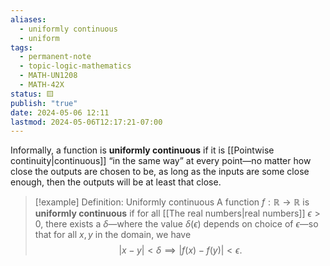 ```yaml
---
aliases:
  - uniformly continuous
  - uniform
tags:
  - permanent-note
  - topic-logic-mathematics
  - MATH-UN1208
  - MATH-42X
status: 🟨
publish: "true"
date: 2024-05-06 12:11
lastmod: 2024-05-06T12:17:21-07:00
---
```

Informally, a function is **uniformly continuous** if it is [[Pointwise continuity|continuous]] “in the same way” at every point—no matter how close the outputs are chosen to be, as long as the inputs are some close enough, then the outputs will be at least that close.

>[!example] Definition: Uniformly continuous
>A function $f: \mathbb R \to \mathbb R$ is **uniformly continuous** if for all [[The real numbers|real numbers]] $\epsilon > 0$, there exists a $\delta$—where the value $\delta(\epsilon)$ depends on choice of $\epsilon$—so that for all $x, y$ in the domain, we have
>$$ 
>|x-y| < \delta \implies |f(x) - f(y)| < \epsilon.
>$$